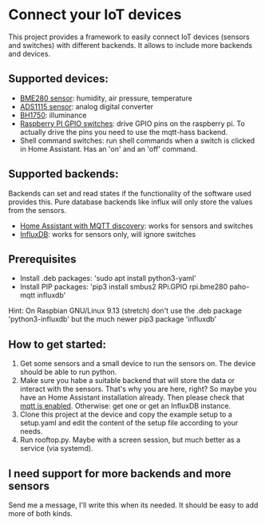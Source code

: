 # Connect your IoT devices

This project provides a framework to easily connect IoT devices (sensors and switches) with different backends. It allows to include more backends and devices.

## Supported devices:
* [BME280 sensor](https://www.amazon.de/Adafruit-Temperature-Humidity-Pressure-ADA2652/dp/B013W0RR6Y): humidity, air pressure, temperature
* [ADS1115 sensor](https://www.amazon.de/Adafruit-ads1115-16-Bit-Channel-programmierbar-Verst%C3%A4rken/dp/B00QIW4MGW/ref=sr_1_2?__mk_de_DE=%C3%85M%C3%85%C5%BD%C3%95%C3%91&dchild=1&keywords=ads1115+adafruit&qid=1609321159&sr=8-2): analog digital converter
* [BH1750](https://www.amazon.de/AZDelivery-GY-302-Helligkeitsensor-Arduino-Raspberry/dp/B07QBPRZH1/ref=sr_1_1_sspa?dchild=1&keywords=bh1750&qid=1609321202&sr=8-1-spons&psc=1&spLa=ZW5jcnlwdGVkUXVhbGlmaWVyPUEyVkI3SDNHSzFYRFFRJmVuY3J5cHRlZElkPUEwNjExNjQwM1NBR1dFMVJSNE01UyZlbmNyeXB0ZWRBZElkPUEwOTg0NzIxVklHUFVDSE8zQkIzJndpZGdldE5hbWU9c3BfYXRmJmFjdGlvbj1jbGlja1JlZGlyZWN0JmRvTm90TG9nQ2xpY2s9dHJ1ZQ==): illuminance
* [Raspberry PI GPIO switches](https://learn.sparkfun.com/tutorials/raspberry-gpio/all): drive GPIO pins on the raspberry pi. To actually drive the pins you need to use the mqtt-hass backend.
* Shell command switches: run shell commands when a switch is clicked in Home Assistant. Has an 'on' and an 'off' command.

## Supported backends:

Backends can set and read states if the functionality of the software used provides this. Pure database backends like influx will only store the values from the sensors.

* [Home Assistant with MQTT discovery](https://www.home-assistant.io/docs/mqtt/discovery/): works for sensors and switches
* [InfluxDB](https://en.wikipedia.org/wiki/InfluxDB): works for sensors only, will ignore switches

## Prerequisites

* Install .deb packages: 'sudo apt install python3-yaml'
* Install  PIP packages: 'pip3 install smbus2 RPi.GPIO rpi.bme280 paho-mqtt influxdb'

Hint: On Raspbian GNU/Linux 9.13 (stretch) don't use the .deb package 'python3-influxdb' but the much newer pip3 package 'influxdb'

## How to get started:

1. Get some sensors and a small device to run the sensors on. The device should be able to run python.
2. Make sure you habe a suitable backend that will store the data or interact with the sensors. That's why you are here, right? So maybe you have an Home Assistant installation already. Then please check that [mqtt is enabled](https://www.home-assistant.io/integrations/mqtt/). Otherwise: get one or get an InfluxDB instance.
3. Clone this project at the device and copy the example setup to a setup.yaml and edit the content of the setup file according to your needs.
4. Run rooftop.py. Maybe with a screen session, but much better as a service (via systemd).

## I need support for more backends and more sensors

Send me a message, I'll write this when its needed. It should be easy to add more of both kinds.

